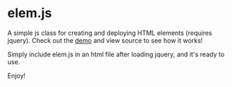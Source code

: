 # elem.js
A simple js class for creating and deploying HTML elements (requires jquery). Check out the <a href="https://leanderhughes.github.io/elem/demo.html">demo</a> and view source to see how it works!

Simply include elem.js in an html file after loading jquery, and it's ready to use.

Enjoy!
